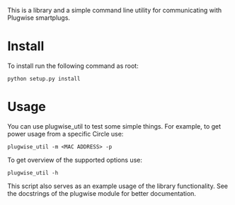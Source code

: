 This is a library and a simple command line utility for communicating with Plugwise smartplugs.

# Install
To install run the following command as root:
```
python setup.py install
```
# Usage
You can use plugwise_util to test some simple things. For example, to get power usage from a specific Circle use:
```
plugwise_util -m <MAC ADDRESS> -p
```
To get overview of the supported options use:
```
plugwise_util -h
```
This script also serves as an example usage of the library functionality. 
See the docstrings of the plugwise module for better documentation.
